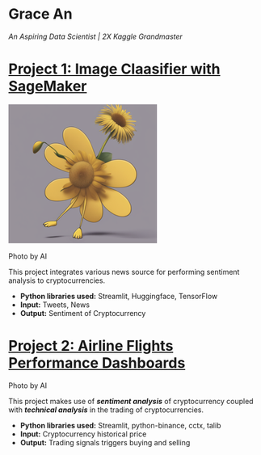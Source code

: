 # Grace An
*An Aspiring Data Scientist | 2X Kaggle Grandmaster*

# [Project 1: Image Claasifier with SageMaker](https://pneumonia-detection-app.onrender.com)
![logo 1](aiimg20240105.png)

Photo by AI

This project integrates various news source for performing sentiment analysis to cryptocurrencies.
* **Python libraries used:** Streamlit, Huggingface, TensorFlow
* **Input:** Tweets, News
* **Output:** Sentiment of Cryptocurrency

# [Project 2: Airline Flights Performance Dashboards](https://airline-dashboards-f0l6.onrender.com)

Photo by AI

This project makes use of ***sentiment analysis*** of cryptocurrency coupled with ***technical analysis*** in the trading of cryptocurrencies.
* **Python libraries used:** Streamlit, python-binance, cctx, talib
* **Input:** Cryptocurrency historical price
* **Output:** Trading signals triggers buying and selling

